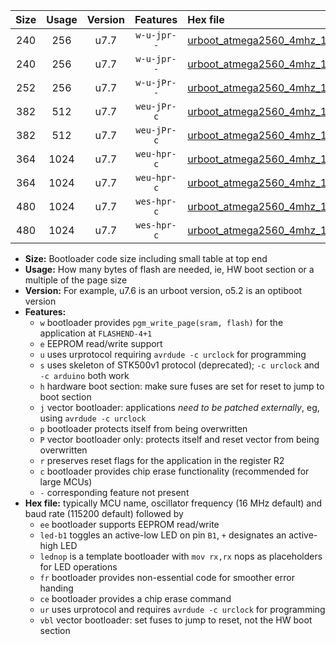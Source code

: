 |Size|Usage|Version|Features|Hex file|
|:-:|:-:|:-:|:-:|:--|
|240|256|u7.7|`w-u-jpr--`|[urboot_atmega2560_4mhz_19200bps_led+b7_ur_vbl.hex](https://raw.githubusercontent.com/stefanrueger/urboot.hex/main/mcus/atmega2560/fcpu_4mhz/19200_bps/urboot_atmega2560_4mhz_19200bps_led+b7_ur_vbl.hex)|
|240|256|u7.7|`w-u-jpr--`|[urboot_atmega2560_4mhz_19200bps_lednop_ur_vbl.hex](https://raw.githubusercontent.com/stefanrueger/urboot.hex/main/mcus/atmega2560/fcpu_4mhz/19200_bps/urboot_atmega2560_4mhz_19200bps_lednop_ur_vbl.hex)|
|252|256|u7.7|`w-u-jPr--`|[urboot_atmega2560_4mhz_19200bps_ur_vbl.hex](https://raw.githubusercontent.com/stefanrueger/urboot.hex/main/mcus/atmega2560/fcpu_4mhz/19200_bps/urboot_atmega2560_4mhz_19200bps_ur_vbl.hex)|
|382|512|u7.7|`weu-jPr-c`|[urboot_atmega2560_4mhz_19200bps_ee_led+b7_fr_ce_ur_vbl.hex](https://raw.githubusercontent.com/stefanrueger/urboot.hex/main/mcus/atmega2560/fcpu_4mhz/19200_bps/urboot_atmega2560_4mhz_19200bps_ee_led+b7_fr_ce_ur_vbl.hex)|
|382|512|u7.7|`weu-jPr-c`|[urboot_atmega2560_4mhz_19200bps_ee_lednop_fr_ce_ur_vbl.hex](https://raw.githubusercontent.com/stefanrueger/urboot.hex/main/mcus/atmega2560/fcpu_4mhz/19200_bps/urboot_atmega2560_4mhz_19200bps_ee_lednop_fr_ce_ur_vbl.hex)|
|364|1024|u7.7|`weu-hpr-c`|[urboot_atmega2560_4mhz_19200bps_ee_led+b7_fr_ce_ur.hex](https://raw.githubusercontent.com/stefanrueger/urboot.hex/main/mcus/atmega2560/fcpu_4mhz/19200_bps/urboot_atmega2560_4mhz_19200bps_ee_led+b7_fr_ce_ur.hex)|
|364|1024|u7.7|`weu-hpr-c`|[urboot_atmega2560_4mhz_19200bps_ee_lednop_fr_ce_ur.hex](https://raw.githubusercontent.com/stefanrueger/urboot.hex/main/mcus/atmega2560/fcpu_4mhz/19200_bps/urboot_atmega2560_4mhz_19200bps_ee_lednop_fr_ce_ur.hex)|
|480|1024|u7.7|`wes-hpr-c`|[urboot_atmega2560_4mhz_19200bps_ee_led+b7_fr_ce.hex](https://raw.githubusercontent.com/stefanrueger/urboot.hex/main/mcus/atmega2560/fcpu_4mhz/19200_bps/urboot_atmega2560_4mhz_19200bps_ee_led+b7_fr_ce.hex)|
|480|1024|u7.7|`wes-hpr-c`|[urboot_atmega2560_4mhz_19200bps_ee_lednop_fr_ce.hex](https://raw.githubusercontent.com/stefanrueger/urboot.hex/main/mcus/atmega2560/fcpu_4mhz/19200_bps/urboot_atmega2560_4mhz_19200bps_ee_lednop_fr_ce.hex)|

- **Size:** Bootloader code size including small table at top end
- **Usage:** How many bytes of flash are needed, ie, HW boot section or a multiple of the page size
- **Version:** For example, u7.6 is an urboot version, o5.2 is an optiboot version
- **Features:**
  + `w` bootloader provides `pgm_write_page(sram, flash)` for the application at `FLASHEND-4+1`
  + `e` EEPROM read/write support
  + `u` uses urprotocol requiring `avrdude -c urclock` for programming
  + `s` uses skeleton of STK500v1 protocol (deprecated); `-c urclock` and `-c arduino` both work
  + `h` hardware boot section: make sure fuses are set for reset to jump to boot section
  + `j` vector bootloader: applications *need to be patched externally*, eg, using `avrdude -c urclock`
  + `p` bootloader protects itself from being overwritten
  + `P` vector bootloader only: protects itself and reset vector from being overwritten
  + `r` preserves reset flags for the application in the register R2
  + `c` bootloader provides chip erase functionality (recommended for large MCUs)
  + `-` corresponding feature not present
- **Hex file:** typically MCU name, oscillator frequency (16 MHz default) and baud rate (115200 default) followed by
  + `ee` bootloader supports EEPROM read/write
  + `led-b1` toggles an active-low LED on pin `B1`, `+` designates an active-high LED
  + `lednop` is a template bootloader with `mov rx,rx` nops as placeholders for LED operations
  + `fr` bootloader provides non-essential code for smoother error handing
  + `ce` bootloader provides a chip erase command
  + `ur` uses urprotocol and requires `avrdude -c urclock` for programming
  + `vbl` vector bootloader: set fuses to jump to reset, not the HW boot section

